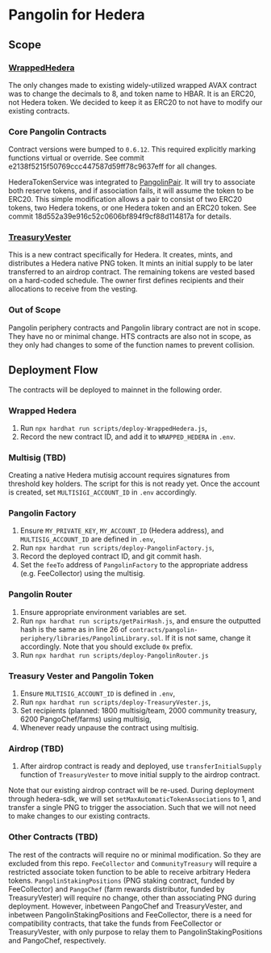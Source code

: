 # Pangolin for Hedera

## Scope

### [WrappedHedera](./contracts/WHBAR.sol)

The only changes made to existing widely-utilized wrapped AVAX contract was to change the decimals to 8, and token name to HBAR. It is an ERC20, not Hedera token. We decided to keep it as ERC20 to not have to modify our existing contracts.

### Core Pangolin Contracts

Contract versions were bumped to `0.6.12`. This required explicitly marking functions virtual or override. See commit e2138f5215f50769ccc447587d59ff78c9637eff for all changes.

HederaTokenService was integrated to [PangolinPair](./contracts/pangolin-core/PangolinPair.sol). It will try to associate both reserve tokens, and if association fails, it will assume the token to be ERC20. This simple modification allows a pair to consist of two ERC20 tokens, two Hedera tokens, or one Hedera token and an ERC20 token. See commit 18d552a39e916c52c0606bf894f9cf88d114817a for details.

### [TreasuryVester](./contracts/TreasuryVester.sol)

This is a new contract specifically for Hedera. It creates, mints, and distributes a Hedera native PNG token. It mints an initial supply to be later transferred to an airdrop contract. The remaining tokens are vested based on a hard-coded schedule. The owner first defines recipients and their allocations to receive from the vesting.

### Out of Scope

Pangolin periphery contracts and Pangolin library contract are not in scope. They have no or minimal change. HTS contracts are also not in scope, as they only had changes to some of the function names to prevent collision.

## Deployment Flow

The contracts will be deployed to mainnet in the following order.

### Wrapped Hedera

1. Run `npx hardhat run scripts/deploy-WrappedHedera.js`,
2. Record the new contract ID, and add it to `WRAPPED_HEDERA` in `.env`.

### Multisig (TBD)

Creating a native Hedera mutisig account requires signatures from threshold key holders. The script for this is not ready yet. Once the account is created, set `MULTISIGI_ACCOUNT_ID` in `.env` accordingly.

### Pangolin Factory

1. Ensure `MY_PRIVATE_KEY`, `MY_ACCOUNT_ID` (Hedera address), and `MULTISIG_ACCOUNT_ID` are defined in `.env`,
2. Run `npx hardhat run scripts/deploy-PangolinFactory.js`,
3. Record the deployed contract ID, and git commit hash.
4. Set the `feeTo` address of `PangolinFactory` to the appropriate address (e.g. FeeCollector) using the multisig.

### Pangolin Router

1. Ensure appropriate environment variables are set.
2. Run `npx hardhat run scripts/getPairHash.js`, and ensure the outputted hash is the same as in line 26 of `contracts/pangolin-periphery/libraries/PangolinLibrary.sol`. If it is not same, change it accordingly. Note that you should exclude `0x` prefix.
3. Run `npx hardhat run scripts/deploy-PangolinRouter.js`

### Treasury Vester and Pangolin Token

1. Ensure `MULTISIG_ACCOUNT_ID` is defined in `.env`,
2. Run `npx hardhat run scripts/deploy-TreasuryVester.js`,
3. Set recipients (planned: 1800 multisig/team, 2000 community treasury, 6200 PangoChef/farms) using multisig,
4. Whenever ready unpause the contract using multisig.

### Airdrop (TBD)

1. After airdrop contract is ready and deployed, use `transferInitialSupply` function of `TreasuryVester` to move initial supply to the airdrop contract.

Note that our existing airdrop contract will be re-used. During deployment through hedera-sdk, we will set `setMaxAutomaticTokenAssociations` to 1, and transfer a single PNG to trigger the association. Such that we will not need to make changes to our existing contracts.

### Other Contracts (TBD)

The rest of the contracts will require no or minimal modification. So they are excluded from this repo. `FeeCollector` and `CommunityTreasury` will require a restricted associate token function to be able to receive arbitrary Hedera tokens. `PangolinStakingPositions` (PNG staking contract, funded by FeeCollector) and `PangoChef` (farm rewards distributor, funded by TreasuryVester) will require no change, other than associating PNG during deployment. However, inbetween PangoChef and TreasuryVester, and inbetween PangolinStakingPositions and FeeCollector, there is a need for compatibility contracts, that take the funds from FeeCollector or TreasuryVester, with only purpose to relay them to PangolinStakingPositions and PangoChef, respectively.
